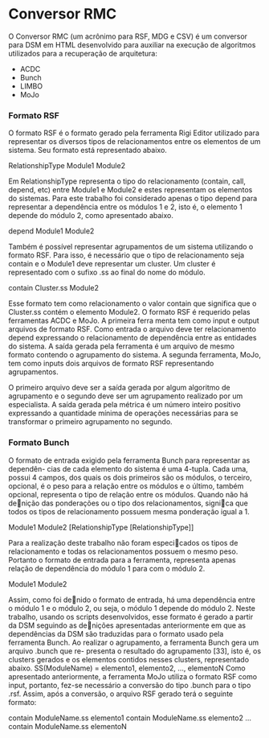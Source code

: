 # Conversor RMC

O Conversor RMC (um acrônimo para RSF, MDG e CSV) é um conversor para DSM em HTML desenvolvido para auxiliar na execução de algoritmos utilizados para a recuperação de arquitetura:
* ACDC
* Bunch
* LIMBO
* MoJo


### Formato RSF

O formato RSF é o formato gerado pela ferramenta Rigi Editor utilizado para representar os diversos tipos de relacionamentos entre os elementos de um sistema. Seu formato está representado abaixo.

RelationshipType Module1 Module2

Em RelationshipType representa o tipo do relacionamento (contain, call, depend, etc) entre Module1 e Module2 e estes representam os elementos do sistemas. Para este trabalho foi considerado apenas o tipo depend para representar a dependência entre os módulos 1 e 2, isto é, o elemento 1 depende do módulo 2, como apresentado abaixo.

depend Module1 Module2

Também é possível representar agrupamentos de um sistema utilizando o formato RSF. Para isso, é necessário que o tipo de relacionamento seja contain e o Module1 deve representar um cluster. Um cluster é representado com o sufixo .ss ao final do nome do módulo.

contain Cluster.ss Module2

Esse formato tem como relacionamento o valor contain que significa que o Cluster.ss contém o elemento Module2. O formato RSF é requerido pelas ferramentas ACDC e MoJo. A primeira ferra menta tem como input e output arquivos de formato RSF. Como entrada o arquivo deve ter relacionamento depend expressando o relacionamento de dependência entre as entidades do sistema. A saída gerada pela ferramenta é um arquivo de mesmo formato contendo o agrupamento do sistema. A segunda ferramenta, MoJo, tem como inputs dois arquivos de formato RSF representando agrupamentos.

O primeiro arquivo deve ser a saída gerada por algum algoritmo de agrupamento e o segundo deve ser um agrupamento realizado por um especialista. A saída gerada pela métrica é um número inteiro positivo expressando a quantidade mínima de operações necessárias para se transformar o primeiro agrupamento no segundo.


### Formato Bunch

O formato de entrada exigido pela ferramenta Bunch para representar as dependên-
cias de cada elemento do sistema é uma 4-tupla. Cada uma, possui 4 campos, dos
quais os dois primeiros são os módulos, o terceiro, opcional, é o peso para a relação
entre os módulos e o último, também opcional, representa o tipo de relação entre os
módulos. Quando não há denição das ponderações ou o tipo dos relacionamentos,
signica que todos os tipos de relacionamento possuem mesma ponderação igual a 1.

Module1 Module2 [RelationshipType [RelationshipType]]

Para a realização deste trabalho não foram especicados os tipos de relacionamento
e todas os relacionamentos possuem o mesmo peso. Portanto o formato de entrada
para a ferramenta, representa apenas relação de dependência do módulo 1 para com
o módulo 2.

Module1 Module2

Assim, como foi denido o formato de entrada, há uma dependência entre o módulo
1 e o módulo 2, ou seja, o módulo 1 depende do módulo 2. Neste trabalho, usando os
scripts desenvolvidos, esse formato é gerado a partir da DSM seguindo as denições
apresentadas anteriormente em que as dependências da DSM são traduzidas para o
formato usado pela ferramenta Bunch.
Ao realizar o agrupamento, a ferramenta Bunch gera um arquivo
 .bunch
 que re-
presenta o resultado do agrupamento [33], isto é, os clusters gerados e os elementos
contidos nesses clusters, representado abaixo.
SS(ModuleName) = elemento1, elemento2, ..., elementoN
Como apresentado anteriormente, a ferramenta MoJo utiliza o formato RSF como
input, portanto, fez-se necessário a conversão do tipo
 .bunch para o tipo .rsf.
Assim, após a conversão, o arquivo RSF gerado terá o seguinte formato:

contain ModuleName.ss elemento1
contain ModuleName.ss elemento2
...
contain ModuleName.ss elementoN
